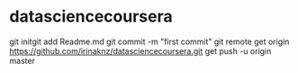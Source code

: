 # datasciencecoursera
git initgit add Readme.md
git commit -m "first commit"
git remote get origin https://github.com/irinaknz/datasciencecoursera.git
get push -u origin master
